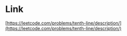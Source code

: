 # Link

[https://leetcode.com/problems/tenth-line/description/](https://leetcode.com/problems/tenth-line/description/)
